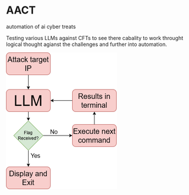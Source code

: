# AACT
automation of ai cyber treats

Testing various LLMs against CFTs to see there cabality to work throught logical thought agianst the challenges and further into automation.

![image](images/AACTflow2.drawio.png) 
